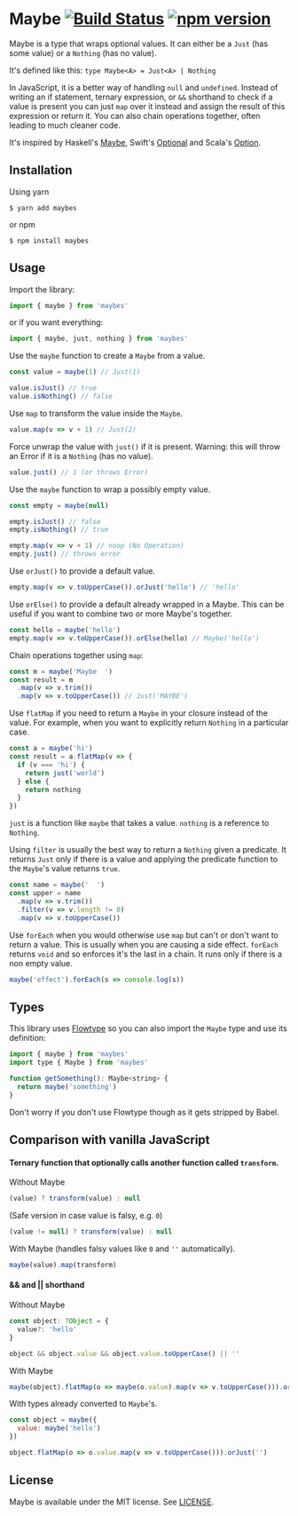 # Maybe [![Build Status](https://travis-ci.org/alexanderjarvis/maybe.svg?branch=master)](https://travis-ci.org/alexanderjarvis/maybe) [![npm version](https://badge.fury.io/js/maybes.svg)](https://badge.fury.io/js/maybes)

Maybe is a type that wraps optional values. It can either be a `Just` (has some value) or a `Nothing`
(has no value).

It's defined like this: `type Maybe<A> = Just<A> | Nothing`

In JavaScript, it is a better way of handling `null` and `undefined`. Instead of writing an if
statement, ternary expression, or `&&` shorthand to check if a value is present you can just `map`
over it instead and assign the result of this expression or return it. You can also chain operations
together, often leading to much cleaner code.

It's inspired by Haskell's [Maybe](https://wiki.haskell.org/Maybe), Swift's [Optional](https://developer.apple.com/reference/swift/optional) and
Scala's [Option](http://www.scala-lang.org/api/current/scala/Option.html).

## Installation

Using yarn

```
$ yarn add maybes
```

or npm

```
$ npm install maybes
```

## Usage

Import the library:

```js
import { maybe } from 'maybes'
```

or if you want everything:

```js
import { maybe, just, nothing } from 'maybes'
```

Use the `maybe` function to create a `Maybe` from a value.

```js
const value = maybe(1) // Just(1)

value.isJust() // true
value.isNothing() // false
```

Use `map` to transform the value inside the `Maybe`.

```js
value.map(v => v + 1) // Just(2)
```

Force unwrap the value with `just()` if it is present. Warning: this will throw an Error if it
is a `Nothing` (has no value).

```js
value.just() // 1 (or throws Error)
```

Use the `maybe` function to wrap a possibly empty value.

```js
const empty = maybe(null)

empty.isJust() // false
empty.isNothing() // true

empty.map(v => v + 1) // noop (No Operation)
empty.just() // throws error
```

Use `orJust()` to provide a default value.

```js
empty.map(v => v.toUpperCase()).orJust('hello') // 'hello'
```

Use `orElse()` to provide a default already wrapped in a Maybe. This can be useful if you want to combine
two or more Maybe's together.

```js
const hello = maybe('hello')
empty.map(v => v.toUpperCase()).orElse(hello) // Maybe('hello')
```

Chain operations together using `map`:

```js
const m = maybe('Maybe  ')
const result = m
  .map(v => v.trim())
  .map(v => v.toUpperCase()) // Just('MAYBE')
```

Use `flatMap` if you need to return a `Maybe` in your closure instead of the value. For example,
when you want to explicitly return `Nothing` in a particular case.

```js
const a = maybe('hi')
const result = a.flatMap(v => {
  if (v === 'hi') {
    return just('world')
  } else {
    return nothing
  }
})
```

`just` is a function like `maybe` that takes a value. `nothing` is a reference to `Nothing`.

Using `filter` is usually the best way to return a `Nothing` given a predicate. It returns
`Just` only if there is a value and applying the predicate function to the `Maybe`'s value returns
`true`.

```js
const name = maybe('  ')
const upper = name
  .map(v => v.trim())
  .filter(v => v.length != 0)
  .map(v => v.toUpperCase())
```

Use `forEach` when you would otherwise use `map` but can't or don't want to return a value. This
is usually when you are causing a side effect. `forEach` returns `void` and so enforces it's the
last in a chain. It runs only if there is a non empty value.

```js
maybe('effect').forEach(s => console.log(s))
```

## Types

This library uses [Flowtype](https://flowtype.org) so you can also import the `Maybe` type and use
its definition:

```js
import { maybe } from 'maybes'
import type { Maybe } from 'maybes'

function getSomething(): Maybe<string> {
  return maybe('something')
}
```

Don't worry if you don't use Flowtype though as it gets stripped by Babel.

## Comparison with vanilla JavaScript

#### Ternary function that optionally calls another function called `transform`.

Without Maybe

```js
(value) ? transform(value) : null
```

(Safe version in case value is falsy, e.g. `0`)
```js
(value != null) ? transform(value) : null
```

With Maybe (handles falsy values like `0` and `''` automatically).

```js
maybe(value).map(transform)
```

#### && and || shorthand

Without Maybe
```js
const object: ?Object = {
  value?: 'hello'
}

object && object.value && object.value.toUpperCase() || ''
```

With Maybe
```js
maybe(object).flatMap(o => maybe(o.value).map(v => v.toUpperCase())).orJust('')
```

With types already converted to `Maybe`'s.
```js
const object = maybe({
  value: maybe('hello')
})

object.flatMap(o => o.value.map(v => v.toUpperCase())).orJust('')
```

## License

Maybe is available under the MIT license. See [LICENSE](./LICENSE).
